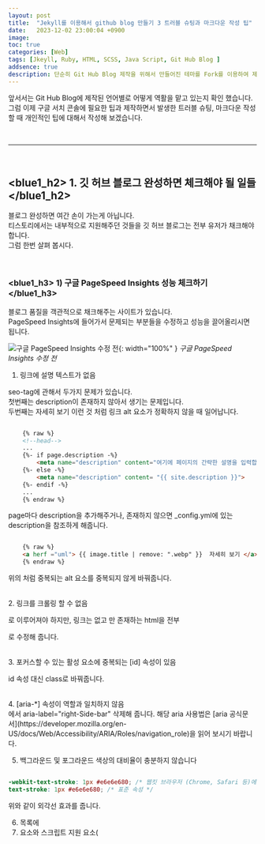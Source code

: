 ```yaml
---
layout: post
title:  "Jekyll를 이용해서 github blog 만들기 3 트러블 슈팅과 마크다운 작성 팁"
date:   2023-12-02 23:00:04 +0900
image: 
toc: true
categories: [Web]
tags: [Jkeyll, Ruby, HTML, SCSS, Java Script, Git Hub Blog ]
addsence: true
description: 단순히 Git Hub Blog 제작을 위해서 만들어진 테마를 Fork를 이용하여 제작하는 것이 아닌 Jekyll + Ruby + HTML + SCSS + Java Script를 사용하여 제작하는 방법을 설명하고 있습니다. 제작하는 과정에서 발생한 트러블 슈팅과 마크다운 제작 팁음 담았습니다.
---
```


앞서서는 Git Hub Blog에 제작된 언어별로 어떻게 역활을 맡고 있는지 확인 했습니다.  
그럼 이제 구글 서치 콘솔에 필요한 팁과 제작하면서 발생한 트러블 슈팅, 마크다운 작성할 때 개인적인 팁에 대해서 작성해 보겠습니다.


<br>

---

<br>

## <blue1_h2> 1. 깃 허브 블로그 완성하면 체크해야 될 일들 </blue1_h2>
블로그 완성하면 여간 손이 가는게 아닙니다.  
티스토리에서는 내부적으로 지원해주던 것들을 깃 허브 블로그는 전부 유저가 채크해야 합니다.  
그럼 한번 살펴 봅시다.

<br>

### <blue1_h3> 1) 구글 PageSpeed Insights 성능 체크하기 </blue1_h3>

블로그 품질을 객관적으로 채크해주는 사이트가 있습니다.  
PageSpeed Insights에 들어가서 문제되는 부분들을 수정하고 성능을 끌어올리시면 됩니다.

![구글 PageSpeed Insights 수정 전](https://github.com/kj1241/kj1241.github.io/assets/22047442/edf188c1-7bce-41ba-9ec2-9706c99022f3){: width="100%" }
*구글 PageSpeed Insights 수정 전*
  
1. 링크에 설명 텍스트가 없음  

seo-tag에 관해서 두가지 문제가 있습니다.  
첫번째는 description이 존재하지 않아서 생기는 문제입니다.  
두번째는 <a herf ="uml"> 자세히 보기 </a> 이런 것 처럼 링크 alt 요소가 정확하지 않을 때 일어납니다.

```html

    {% raw %}
    <!--head-->
    ...
    {%- if page.description -%}
        <meta name="description" content="여기에 페이지의 간략한 설명을 입력합니다.">
    {%- else -%}
        <meta name="description" content= "{{ site.description }}">
    {%- endif -%}
    ...
    {% endraw %}

```
page마다 description을 추가해주거나, 존재하지 않으면 _config.yml에 있는 description을 참조하게 해줍니다.


```html 

    {% raw %}
    <a herf ="uml"> {{ image.title | remove: ".webp" }}  자세히 보기 </a> 
    {% endraw %}

```
위의 처럼 중복되는 alt 요소를 중복되지 않게 바꿔줍니다.  

  
<br>
2. 링크를 크롤링 할 수 없음

<a herf ='uml'> 로 이루어져야 하지만, 링크는 없고 <a>만 존재하는 html을 전부 <div>로 수정해 줍니다.


<br>
3. 포커스할 수 있는 활성 요소에 중복되는 [id] 속성이 있음

id 속성 대신 class로 바꿔줍니다.


<br>
4. [aria-*] 속성이 역할과 일치하지 않음

<div aria-label="right-Side-bar" id="right-side-bar"> 에서 aria-label="right-Side-bar" 삭제해 줍니다.  
해당 aria 사용법은 [aria 공식문서](https://developer.mozilla.org/en-US/docs/Web/Accessibility/ARIA/Roles/navigation_role)을 읽어 보시기 바랍니다.


5. 백그라운드 및 포그라운드 색상의 대비율이 충분하지 않습니다

```scss
   
-webkit-text-stroke: 1px #e6e6e680; /* 웹킷 브라우저 (Chrome, Safari 등)에서 사용 */
text-stroke: 1px #e6e6e680; /* 표준 속성 */

```

위와 같이 외각선 효과를 줍니다.  


6. 목록에 <li> 요소와 스크립트 지원 요소(<script> 및 <template>)만 포함되지 않음

```html

{% raw %}
<ul>
   <li>
        <a id="categories_title" href="{{ site.data._categories.url | relative_url }}">
            {{ site.data._categories.categories_title }} ({{site.posts | size}})
         </a>
        {% for item in site.data._categories.categories_list %}
            <dlv id="categories_list">
                <ul>
                    <li>
                        <div id="categories_item"> <!--href="{{ item.url }}"-->
                            {{ item.title }} 
                        </div>
                    </li>
                    <dlv id="categories_sub">
                        <ul>
                            {% for subitem in item.categories_sub_list %}
                                <li>
                                    <a href="{{ subitem.url }}">
                                        {{ subitem.title }} ({{site.categories[subitem.title] | size}})
                                    </a>
                                </li>
                            {% endfor %}
                        </ul>
                    </dlv>
                </ul>
            </dlv>
        {% endfor %}
    </li>
</ul>
{% endraw %}

```


```html

{% raw %}
<ul>
   <li>
        <a id="categories_title" href="{{ site.data._categories.url | relative_url }}">
            {{ site.data._categories.categories_title }} ({{site.posts | size}})
         </a>
        {% for item in site.data._categories.categories_list %}
            <dlv id="categories_list">
                <ul>
                    <li>
                        <div id="categories_item"> <!--href="{{ item.url }}"-->
                            {{ item.title }} 
                        </div>
                    </li>
                    <dlv id="categories_sub">
                        <ul>
                            {% for subitem in item.categories_sub_list %}
                                <li>
                                    <a href="{{ subitem.url }}">
                                        {{ subitem.title }} ({{site.categories[subitem.title] | size}})
                                    </a>
                                </li>
                            {% endfor %}
                        </ul>
                    </dlv>
                </ul>
            </dlv>
        {% endfor %}
    </li>
</ul>
{% endraw %}

```

7. 사용하지 않는 자바스크립트 줄이기

```java 

{% raw %}
<!-- Google Tag Manager (noscript) -->
    <noscript><iframe src="https://www.googletagmanager.com/ns.html?id=GTM-5KWD8S2B"  height="0" width="0" style="display:none;visibility:hidden"></iframe></noscript>  
<!-- End Google Tag Manager (noscript) -->
{% endraw %}

```


```java

{% raw %}
{%- include google/google-analytics.html -%}
{% endraw %}

```

사용하지 않는 자바스크립트를 삭제 해줍니다.

8. 차세대 형식을 사용해 이미지 제공하기

PNG의 이미지를 webp로 변환

9. 오프스크린 이미지 지연하기

```html 

{% raw %}
<img src="image.jpg" alt="대체 텍스트" loading="lazy">
{% endraw %}

```

<br>

---

<br>

이 처럼 본인이 변경하고 싶은 영역을 생각하고 해당하는 언어를 만지면 쉽게 블로그를 개조 할 수 있을 것입니다.  
다음 편에는 블로그를 제작하면서 황당했던 에러와 블로그 글을 작성하면서 나름 소소한 팁(?)으로 가져오겠습니다.  
